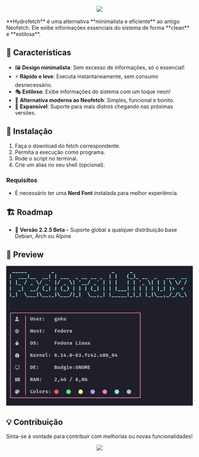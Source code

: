 <p align="center">
  <img src="https://capsule-render.vercel.app/api?type=waving&color=50FA7B&height=200&section=header&text=HydroFetch&fontSize=40&fontColor=F8F8F2" />
</p>
**Hydrofetch** é uma alternativa **minimalista e eficiente** ao antigo Neofetch. Ele exibe informações essenciais do sistema de forma **clean** e **estilosa**.

## 🎨 Características

- 🖼 **Design minimalista**: Sem excesso de informações, só o essencial!
- ⚡ **Rápido e leve**: Executa instantaneamente, sem consumo desnecessário.
- 🎭 **Estiloso**: Exibe informações do sistema com um toque neon!
- 💙 **Alternativa moderna ao Neofetch**: Simples, funcional e bonito.
- 🚀 **Expansível**: Suporte para mais distros chegando nas próximas versões.

## 🔧 Instalação

1. Faça o download do fetch correspondente.
2. Permita a execução como programa.
3. Rode o script no terminal.
4. Crie um alias no seu shell (opcional).

### **Requisitos**
- É necessário ter uma **Nerd Font** instalada para melhor experiência.

## 🏗 Roadmap

- 🚀 **Versão 2.2.5 Beta** – Suporte global a qualquer distribuição base Debian, Arch ou Alpine

## 📸 Preview

![Screenshot](screenshot.png)

## 💡 Contribuição

Sinta-se à vontade para contribuir com melhorias ou novas funcionalidades!

<p align="center">
  <img src="https://capsule-render.vercel.app/api?type=waving&color=50FA7B&height=120&section=footer"/>
</p>